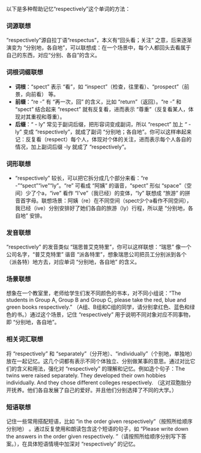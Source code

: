 以下是多种帮助记忆“respectively”这个单词的方法：

### 词源联想
“respectively”源自拉丁语“respectus”，本义有“回头看；关注” 之意，后来逐渐演变为 “分别地，各自地”，可以联想成：在一个场景中，每个人都回头去看属于自己的东西，对应“分别、各自”的含义。 

### 词根词缀联想
- **词根**：“spect” 表示 “看”，如 “inspect”（检查，往里看）、“prospect”（前景，向前看） 等。
- **前缀**：“re -” 有 “再一次，回” 的含义，比如 “return”（返回）。“re -” 和 “spect” 结合起来 “respect” 就有反复看，进而表示 “尊重”（反复看某人，体现对其重视和尊重）。
- **后缀**：“ - ly” 常见于副词后缀，把形容词变成副词，所以 “respect” 加上 “ - ly” 变成 “respectively”，就成了副词 “分别地；各自地”。你可以这样串起来记：反复看（respect）每个人，体现对个体的关注，进而表示每个人各自的情况，加上副词后缀 -ly 就成了 “respectively”。

### 词形联想
 - “respectively” 较长，可以把它拆分成几个部分来看：“re -”“spect”“ive”“ly”。“re” 可看成 “阿姨” 的谐音，“spect” 形似 “space”（空间）少了个a，“ive” 看作 “I've”（我已经）的变体，“ly” 联想成 “旅游” 的拼音首字母。联想场景：阿姨（re）在不同空间（spect少个a看作不同空间），我已经（ive）分别安排好了她们各自的旅游（ly）行程，所以是 “分别地，各自地” 安排。
 
### 发音联想
“respectively” 的发音类似 “瑞思普艾克特里”，你可以这样联想：“瑞思” 像一个公司名字，“普艾克特里” 谐音 “派各特里”，想象瑞思公司把员工分别派到各个（派各特）地方去，对应单词 “分别地，各自地” 的含义。

### 场景联想
想象在一个教室里，老师给学生们发不同颜色的书本，对不同小组说：“The students in Group A, Group B and Group C, please take the red, blue and green books respectively.” （A组、B组和C组的同学，请分别拿红色、蓝色和绿色的书。）通过这个场景，记住 “respectively” 用于说明不同对象对应不同事物，即 “分别地，各自地”。

### 相关词汇联想
将 “respectively” 和 “separately”（分开地）、“individually”（个别地，单独地）放在一起记忆。这几个词都有表示不同个体独立、分别做某事的意思。通过对比它们的含义和用法，强化对 “respectively” 的理解和记忆。例如造个句子：The twins were raised separately. They developed their own hobbies individually. And they chose different colleges respectively. （这对双胞胎分开抚养。他们各自发展了自己的爱好。并且他们分别选择了不同的大学。） 

### 短语联想
记住一些常用搭配短语，比如 “in the order given respectively”（按照所给顺序分别地） 。通过反复使用和朗读包含这个短语的句子，如 “Please write down the answers in the order given respectively. ”（请按照所给顺序分别写下答案。），在具体短语情境中加深对 “respectively” 的记忆。 